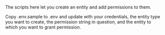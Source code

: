The scripts here let you create an entity and add permissions to them.

Copy .env.sample to .env and update with your credentials, the entity type you want to create, the permission string in question, and the entity to which you want to grant permission.

